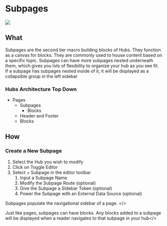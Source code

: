 # Subpages 

![](../../assets/gifs/create-subpages.gif)

## What
Subpages are the second tier macro building blocks of Hubs. They function as a canvas for blocks. They are commonly used to house content based on a specific topic.  Subpages can have more subpages nested underneath them, which gives you lots of flexibility to organize your hub as you see fit. If a subpage has subpages nested inside of it, it will be displayed as a collapsible group in the left sidebar

### Hubs Architecture Top Down
- Pages 
    - Subpages 
        - Blocks
    - Header and Footer 
    - Blocks  

## How 

### Create a New Subpage 

1. Select the Hub you wish to modify 
2. Click on Toggle Editor 
3. Select + Subpage in the editor toolbar
    1. Input a Subpage Name 
    2. Modify the Subpage Route (optional) 
    3. Give the Subpage a SIdebar Token (optional) 
    4. Power the Subpage with an External Data Source (optional) 

<callout> Subpages populate the navigational sidebar of a page. </>

<callout> Just like pages, subpages can have blocks. Any blocks added to a subpage will be displayed when a reader navigates to that subpage in your hub</>

